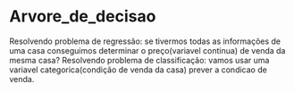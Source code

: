 # Arvore_de_decisao
Resolvendo problema de regressão: se tivermos todas as informações de uma casa conseguimos determinar o preço(variavel continua) de venda da mesma casa?  Resolvendo problema de classificação: vamos usar uma variavel categorica(condição de venda da casa) prever a condicao de venda.

